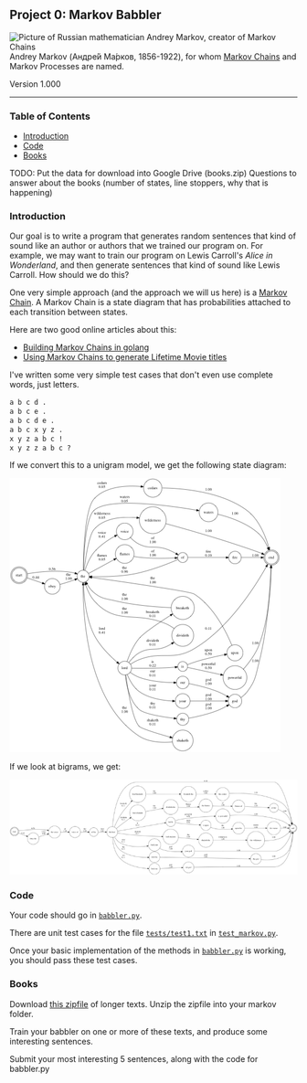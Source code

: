 Project 0: Markov Babbler
-----------------------------

<img src="https://upload.wikimedia.org/wikipedia/commons/6/66/Andrej_Markov.jpg" width="160" alt="Picture of Russian mathematician Andrey Markov, creator of Markov Chains"> Andrey Markov (Андре́й Ма́рков, 1856-1922), for whom [Markov Chains](https://en.wikipedia.org/wiki/Markov_chain) and Markov Processes are named.


Version 1.000


* * *

### Table of Contents

*   [Introduction](#Introduction)
*   [Code](#Code)
*   [Books](#Books)


TODO: Put the data for download into Google Drive (books.zip)
Questions to answer about the books (number of states, line stoppers, why that is happening)

### Introduction

Our goal is to write a program that generates random sentences that kind of sound like an author or authors that we trained our program on. For example, we may want to train our program on Lewis Carroll's _Alice in Wonderland_, and then generate sentences that kind of sound like Lewis Carroll. How should we do this?

One very simple approach (and the approach we will us here) is a [Markov Chain](https://en.wikipedia.org/wiki/Markov_chain). A Markov Chain is a state diagram that has probabilities attached to each transition between states.

Here are two good online articles about this:

* [Building Markov Chains in golang](https://mb-14.github.io/tech/2018/10/24/gomarkov.html)
* [Using Markov Chains to generate Lifetime Movie titles](https://www.soliantconsulting.com/blog/title-generator-using-markov-chains/)

I've written some very simple test cases that don't even use complete words, just letters.

    a b c d .
    a b c e .
    a b c d e .
    a b c x y z .
    x y z a b c !
    x y z z a b c ?

If we convert this to a unigram model, we get the following state diagram:

![Markov Chain unigram for above phrases](img/graph1.png)

If we look at bigrams, we get:

![Markov Chain unigram for above phrases](img/graph2.png)


### Code

Your code should go in [`babbler.py`](babbler.py).

There are unit test cases for the file [`tests/test1.txt`](tests/test1.txt) in [`test_markov.py`](test_markov.py).

Once your basic implementation of the methods in [`babbler.py`](babbler.py) is working, you should pass these test cases.

### Books

Download [this zipfile](https://drive.google.com/open?id=1YN238uggXVqec7-rR-qkGNunvPP5QkvO) of longer texts. Unzip the zipfile into your markov folder.

Train your babbler on one or more of these texts, and produce some interesting sentences.

Submit your most interesting 5 sentences, along with the code for babbler.py
